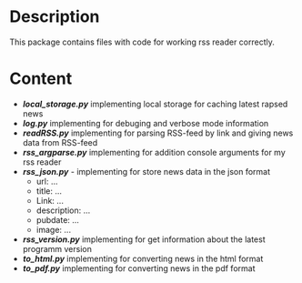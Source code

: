 # Description
This package contains files with code for working rss reader correctly.

# Content
- ***local_storage.py*** implementing local storage for caching latest rapsed news
- ***log.py*** implementing for debuging and verbose mode information
- ***readRSS.py*** implementing for parsing RSS-feed by link and giving news data from RSS-feed
- ***rss_argparse.py*** implementing for addition console arguments for my rss reader
- ***rss_json.py*** - implementing for store news data in the json format
    - url: ...
    - title: ...
    - Link: ...
    - description: ... 
    - pubdate: ...
    - image: ...
- ***rss_version.py*** implementing for get information about the latest programm version
- ***to_html.py*** implementing for converting news in the html format
- ***to_pdf.py*** implementing for converting news in the pdf format

